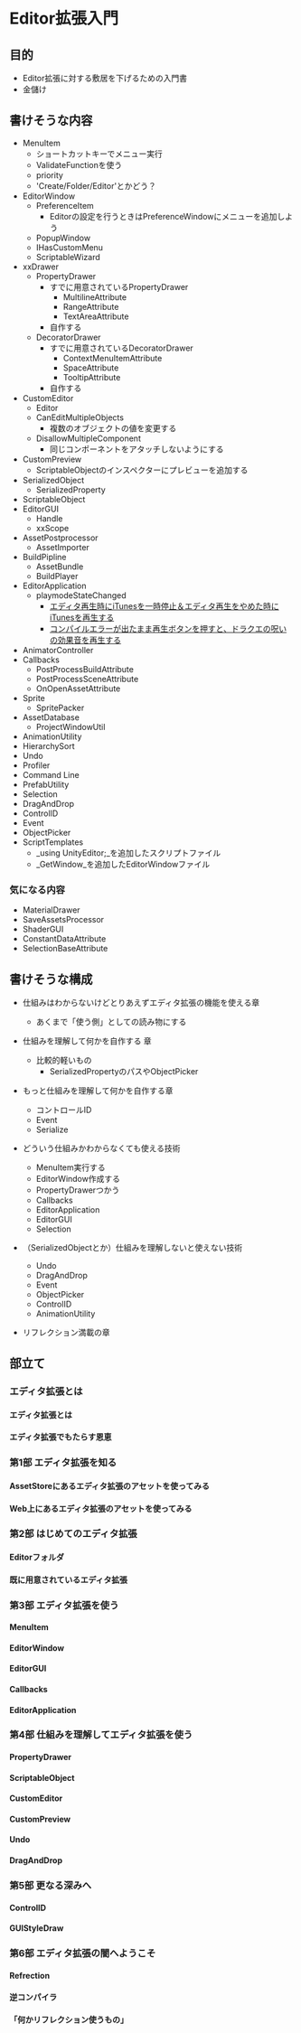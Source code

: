 Editor拡張入門
=============

## 目的

* Editor拡張に対する敷居を下げるための入門書
* 金儲け

## 書けそうな内容

* MenuItem
	* ショートカットキーでメニュー実行
	* ValidateFunctionを使う
	* priority
	* 'Create/Folder/Editor'とかどう？
* EditorWindow
	* PreferenceItem
		* Editorの設定を行うときはPreferenceWindowにメニューを追加しよう
	* PopupWindow
	* IHasCustomMenu
	* ScriptableWizard
* xxDrawer
	* PropertyDrawer
		* すでに用意されているPropertyDrawer
			* MultilineAttribute
			* RangeAttribute
			* TextAreaAttribute
		* 自作する
	* DecoratorDrawer
		* すでに用意されているDecoratorDrawer
			* ContextMenuItemAttribute
			* SpaceAttribute
			* TooltipAttribute
		* 自作する
* CustomEditor
	* Editor
	* CanEditMultipleObjects
		 * 複数のオブジェクトの値を変更する
	* DisallowMultipleComponent
		* 同じコンポーネントをアタッチしないようにする
* CustomPreview
	* ScriptableObjectのインスペクターにプレビューを追加する
* SerializedObject
	* SerializedProperty
* ScriptableObject
* EditorGUI
	* Handle
	* xxScope
* AssetPostprocessor
	* AssetImporter
* BuildPipline
	* AssetBundle
	* BuildPlayer
* EditorApplication
	* playmodeStateChanged
		* [エディタ再生時にiTunesを一時停止＆エディタ再生をやめた時にiTunesを再生する](https://gist.github.com/anchan828/4af242328bbdfbfd6c41)
		* [コンパイルエラーが出たまま再生ボタンを押すと、ドラクエの呪いの効果音を再生する](https://gist.github.com/anchan828/13c901d5daa9f7502d65)
* AnimatorController
* Callbacks
	* PostProcessBuildAttribute
	* PostProcessSceneAttribute
	* OnOpenAssetAttribute
* Sprite
	* SpritePacker
* AssetDatabase
	* ProjectWindowUtil
* AnimationUtility
* HierarchySort
* Undo
* Profiler
* Command Line
* PrefabUtility
* Selection
* DragAndDrop
* ControlID
* Event
* ObjectPicker
* ScriptTemplates
	* _using UnityEditor;_を追加したスクリプトファイル
	* _GetWindow_を追加したEditorWindowファイル	



### 気になる内容

* MaterialDrawer
* SaveAssetsProcessor
* ShaderGUI
* ConstantDataAttribute
* SelectionBaseAttribute


## 書けそうな構成

*  仕組みはわからないけどとりあえずエディタ拡張の機能を使える章
	* あくまで「使う側」としての読み物にする
* 仕組みを理解して何かを自作する 章
	* 比較的軽いもの
		* SerializedPropertyのパスやObjectPicker
* もっと仕組みを理解して何かを自作する章
	* コントロールID
	* Event
	* Serialize 

* どういう仕組みかわからなくても使える技術
	* MenuItem実行する
	* EditorWindow作成する
	* PropertyDrawerつかう
	* Callbacks
	* EditorApplication
	* EditorGUI
	* Selection
* （SerializedObjectとか）仕組みを理解しないと使えない技術
	* Undo
	* DragAndDrop
	* Event
	* ObjectPicker
	* ControlID
	* AnimationUtility

* リフレクション満載の章

## 部立て

### エディタ拡張とは

#### エディタ拡張とは

#### エディタ拡張でもたらす恩恵

### 第1部 エディタ拡張を知る

#### AssetStoreにあるエディタ拡張のアセットを使ってみる
#### Web上にあるエディタ拡張のアセットを使ってみる


### 第2部 はじめてのエディタ拡張

#### Editorフォルダ
#### 既に用意されているエディタ拡張

### 第3部 エディタ拡張を使う

#### MenuItem
#### EditorWindow
#### EditorGUI
#### Callbacks
#### EditorApplication


### 第4部 仕組みを理解してエディタ拡張を使う

#### PropertyDrawer
#### ScriptableObject
#### CustomEditor
#### CustomPreview
#### Undo
#### DragAndDrop


### 第5部 更なる深みへ

#### ControlID
#### GUIStyleDraw

### 第6部  エディタ拡張の闇へようこそ

#### Refrection
#### 逆コンパイラ
#### 「何かリフレクション使うもの」
